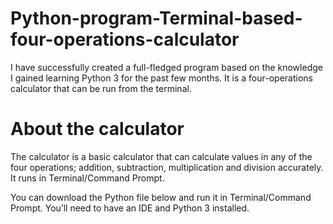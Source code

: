 # Python-program-Terminal-based-four-operations-calculator
I have successfully created a full-fledged program based on the knowledge I gained learning Python 3 for the past few months. It is a four-operations calculator that can be run from the terminal.

# About the calculator
The calculator is a basic calculator that can calculate values in any of the four operations; addition, subtraction, multiplication and division accurately. It runs in Terminal/Command Prompt.

You can download the Python file below and run it in Terminal/Command Prompt. You’ll need to have an IDE and Python 3 installed.

